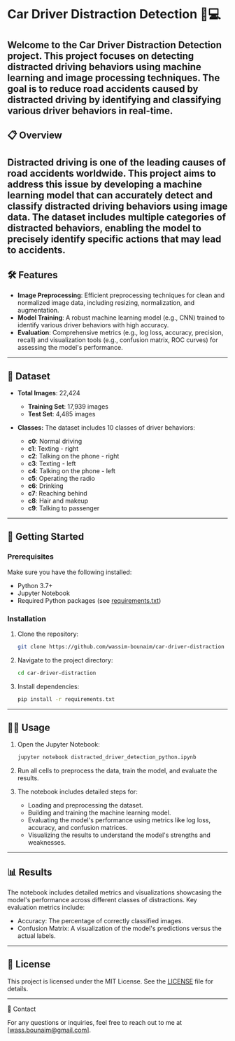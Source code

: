 # Car Driver Distraction Detection 🚗💻

Welcome to the **Car Driver Distraction Detection** project. This project focuses on detecting distracted driving behaviors using machine learning and image processing techniques. The goal is to reduce road accidents caused by distracted driving by identifying and classifying various driver behaviors in real-time.
---

## 📋 Overview

Distracted driving is one of the leading causes of road accidents worldwide. This project aims to address this issue by developing a machine learning model that can accurately detect and classify distracted driving behaviors using image data. The dataset includes multiple categories of distracted behaviors, enabling the model to precisely identify specific actions that may lead to accidents.
---

## 🛠️ Features

- **Image Preprocessing**: Efficient preprocessing techniques for clean and normalized image data, including resizing, normalization, and augmentation.
- **Model Training**: A robust machine learning model (e.g., CNN) trained to identify various driver behaviors with high accuracy.
- **Evaluation**: Comprehensive metrics (e.g., log loss, accuracy, precision, recall) and visualization tools (e.g., confusion matrix, ROC curves) for assessing the model's performance.

---

## 📁 Dataset

- **Total Images**: 22,424 
  - **Training Set**: 17,939 images 
  - **Test Set**: 4,485 images 

- **Classes:** The dataset includes 10 classes of driver behaviors:
   - **c0**: Normal driving
   - **c1**: Texting - right
   - **c2**: Talking on the phone - right
   - **c3**: Texting - left
   - **c4**: Talking on the phone - left
   - **c5**: Operating the radio
   - **c6**: Drinking
   - **c7**: Reaching behind
   - **c8**: Hair and makeup
   - **c9**: Talking to passenger
---

## 🚀 Getting Started

### Prerequisites

Make sure you have the following installed:
- Python 3.7+ 
- Jupyter Notebook 
- Required Python packages (see [requirements.txt](./requirements.txt)) 

### Installation

1. Clone the repository:
   ```bash
   git clone https://github.com/wassim-bounaim/car-driver-distraction
   ```
2. Navigate to the project directory:
   ```bash
   cd car-driver-distraction
   ```
3. Install dependencies:
   ```bash
   pip install -r requirements.txt
   ```

---

## 🧑‍💻 Usage

1. Open the Jupyter Notebook:
   ```bash
   jupyter notebook distracted_driver_detection_python.ipynb
   ```
2. Run all cells to preprocess the data, train the model, and evaluate the results. 

3. The notebook includes detailed steps for:
      - Loading and preprocessing the dataset.
      - Building and training the machine learning model.
      - Evaluating the model's performance using metrics like log loss, accuracy, and confusion matrices.
      - Visualizing the results to understand the model's strengths and weaknesses.

---

## 📊 Results

The notebook includes detailed metrics and visualizations showcasing the model's performance across different classes of distractions. Key evaluation metrics include:
   - Accuracy: The percentage of correctly classified images.
   - Confusion Matrix: A visualization of the model's predictions versus the actual labels.

---

## 📄 License

This project is licensed under the MIT License. See the [LICENSE](./LICENSE) file for details. 

---

📧 Contact

For any questions or inquiries, feel free to reach out to me at [wass.bounaim@gmail.com].

